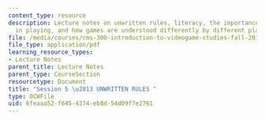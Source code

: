 ```yaml
---
content_type: resource
description: Lecture notes on unwritten rules, literacy, the importance of players
  in playing, and how games are understood differently by different players.
file: /media/courses/cms-300-introduction-to-videogame-studies-fall-2011/6feaaa52f6454374eb8d54d09f7e2761_MITCMS_300F11_session_5.pdf
file_type: application/pdf
learning_resource_types:
- Lecture Notes
parent_title: Lecture Notes
parent_type: CourseSection
resourcetype: Document
title: "Session 5 \u2013 UNWRITTEN RULES "
type: OCWFile
uid: 6feaaa52-f645-4374-eb8d-54d09f7e2761
---
```

